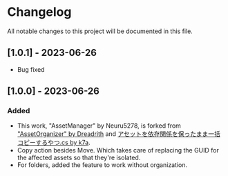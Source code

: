 # Changelog
All notable changes to this project will be documented in this file.
## [1.0.1] - 2023-06-26
- Bug fixed
## [1.0.0] - 2023-06-26
### Added
- This work, "AssetManager" by Neuru5278, is forked from ["AssetOrganizer" by Dreadrith](https://github.com/Dreadrith/AssetOrganizer) and [アセットを依存関係を保ったまま一括コピーするやつ.cs by k7a](https://gist.github.com/k7a/de776fb84ee060385a78505e1c43ed94).
- Copy action besides Move. Which takes care of replacing the GUID for the affected assets so that they're isolated.
- For folders, added the feature to work without organization.
